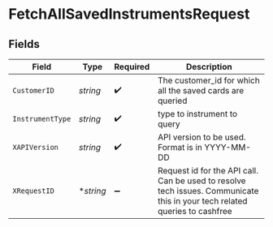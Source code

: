 # FetchAllSavedInstrumentsRequest


## Fields

| Field                                                                                                                      | Type                                                                                                                       | Required                                                                                                                   | Description                                                                                                                |
| -------------------------------------------------------------------------------------------------------------------------- | -------------------------------------------------------------------------------------------------------------------------- | -------------------------------------------------------------------------------------------------------------------------- | -------------------------------------------------------------------------------------------------------------------------- |
| `CustomerID`                                                                                                               | *string*                                                                                                                   | :heavy_check_mark:                                                                                                         | The customer_id for which all the saved cards are queried                                                                  |
| `InstrumentType`                                                                                                           | *string*                                                                                                                   | :heavy_check_mark:                                                                                                         | type to instrument to query                                                                                                |
| `XAPIVersion`                                                                                                              | *string*                                                                                                                   | :heavy_check_mark:                                                                                                         | API version to be used. Format is in YYYY-MM-DD                                                                            |
| `XRequestID`                                                                                                               | **string*                                                                                                                  | :heavy_minus_sign:                                                                                                         | Request id for the API call. Can be used to resolve tech issues. Communicate this in your tech related queries to cashfree |